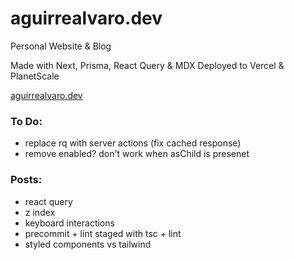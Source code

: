 # aguirrealvaro.dev

Personal Website & Blog

Made with Next, Prisma, React Query & MDX
Deployed to Vercel & PlanetScale

[aguirrealvaro.dev](https://aguirrealvaro.dev)

### To Do:

- replace rq with server actions (fix cached response)
- remove enabled? don't work when asChild is presenet

### Posts:

- react query
- z index
- keyboard interactions
- precommit + lint staged with tsc + lint
- styled components vs tailwind
